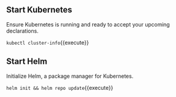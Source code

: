 ## Start Kubernetes ##

Ensure Kubernetes is running and ready to accept your upcoming declarations.

`kubectl cluster-info`{{execute}}

## Start Helm ##

Initialize Helm, a package manager for Kubernetes.

`helm init && helm repo update`{{execute}}
